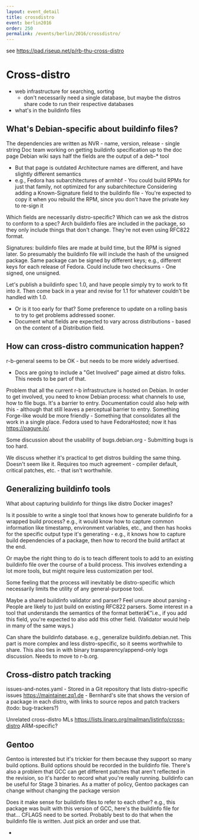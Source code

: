 ```yaml
---
layout: event_detail
title: crossdistro
event: berlin2016
order: 250
permalink: /events/berlin/2016/crossdistro/
---
```


see https://pad.riseup.net/p/rb-thu-cross-distro

# Cross-distro

* web infrastructure for searching, sorting
  * don't necessarily need a single database, but maybe the distros share code to run their respective databases
* what's in the buildinfo files

## What's Debian-specific about buildinfo files?

The dependencies are written as NVR - name, version, release - single string
Doc team working on getting buildinfo specification up to the doc page
Debian wiki says half the fields are the output of a deb-* tool
  * But that page is outdated
Architecture names are different, and have slightly different semantics
  * e.g., Fedora has subarchitectures of armhbf - You could build RPMs for just that family, not optimized for any subarchitecture
Considering adding a Known-Signature field to the buildinfo file - You're expected to copy it when you rebuild the RPM, since you don't have the private key to re-sign it

Which fields are necessarily distro-specific?  Which can we ask the distros to conform to a spec?
Arch buildinfo files are included in the package, so they only include things that don't change.  They're not even using RFC822 format.

Signatures: buildinfo files are made at build time, but the RPM is signed later.  So presumably the buildinfo file will include the hash of the unsigned package.  Same package can be signed by different keys; e.g., different keys for each release of Fedora.
Could include two checksums - One signed, one unsigned.

Let's publish a buildinfo spec 1.0, and have people simply try to work to fit into it.  Then come back in a year and revise for 1.1 for whatever couldn't be handled with 1.0.
  * Or is it too early for that?  Some preference to update on a rolling basis to try to get problems addressed sooner.
  * Document what fields are expected to vary across distributions - based on the content of a Distribution field.

## How can cross-distro communication happen?

r-b-general seems to be OK - but needs to be more widely advertised.
  * Docs are going to include a "Get Involved" page aimed at distro folks.  This needs to be part of that.

Problem that all the current r-b infrastructure is hosted on Debian.  In order to get involved, you need to know Debian process: what channels to use, how to file bugs.  It's a barrier to entry.  Documentation could also help with this - although that still leaves a perceptual barrier to entry.  Something Forge-like would be more friendly - Something that consolidates all the work in a single place.  Fedora used to have FedoraHosted; now it has https://pagure.io/.

Some discussion about the usability of bugs.debian.org - Submitting bugs is too hard.

We discuss whether it's practical to get distros building the same thing.  Doesn't seem like it.  Requires too much agreement - compiler default, critical patches, etc. - that isn't worthwhile.

## Generalizing buildinfo tools

What about capturing buildinfo for things like distro Docker images?

Is it possible to write a single tool that knows how to generate buildinfo for a wrapped build process?  e.g., it would know how to capture common information like timestamp, environment variables, etc., and then has hooks for the specific output type it's generating - e.g., it knows how to capture build dependencies of a package, then how to record the build artifact at the end.

Or maybe the right thing to do is to teach different tools to add to an existing buildinfo file over the course of a build process.  This involves extending a lot more tools, but might require less customization per tool.

Some feeling that the process will inevitably be distro-specific which necessarily limits the utility of any general-purpose tool.

Maybe a shared buildinfo validator and parser?  Feel unsure about parsing - People are likely to just build on existing RFC822 parsers.  Some interest in a tool that understands the semantics of the format betterâ€”i.e., if you add this field, you're expected to also add this other field.  (Validator would help in many of the same ways.)

Can share the buildinfo database.  e.g., generalize buildinfo.debian.net.  This part is more complex and less distro-specific, so it seems worthwhile to share.  This also ties in with binary transparency/append-only logs discussion.  Needs to move to r-b.org.

## Cross-distro patch tracking

issues-and-notes.yaml - Stored in a Git repository that lists distro-specific issues
https://maintainer.zq1.de - Bernhard's site that shows the version of a package in each distro, with links to source repos and patch trackers (todo: bug-trackers?)

Unrelated cross-distro MLs
https://lists.linaro.org/mailman/listinfo/cross-distro ARM-specific?

## Gentoo

Gentoo is interested but it's trickier for them because they support so many build options.  Build options should be recorded in the buildinfo file.
There's also a problem that GCC can get different patches that aren't reflected in the revision, so it's harder to record what you're really running.
buildinfo can be useful for Stage 3 binaries.
As a matter of policy, Gentoo packages can change without changing the package version

Does it make sense for buildinfo files to refer to each other?  e.g., this package was built with this version of GCC, here's the buildinfo file for that...
CFLAGS need to be sorted.  Probably best to do that when the buildinfo file is written.  Just pick an order and use that.

-

